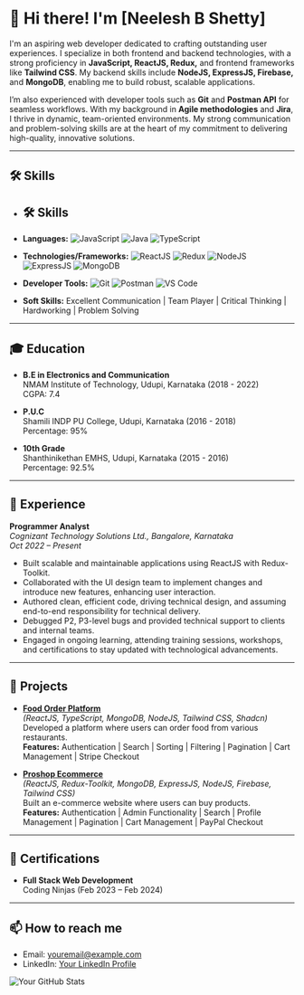 # 👋 Hi there! I'm [Neelesh B Shetty]

I'm an aspiring web developer dedicated to crafting outstanding user experiences. I specialize in both frontend and backend technologies, with a strong proficiency in **JavaScript, ReactJS, Redux,** and frontend frameworks like **Tailwind CSS**. My backend skills include **NodeJS, ExpressJS, Firebase,** and **MongoDB**, enabling me to build robust, scalable applications.

I’m also experienced with developer tools such as **Git** and **Postman API** for seamless workflows. With my background in **Agile methodologies** and **Jira**, I thrive in dynamic, team-oriented environments. My strong communication and problem-solving skills are at the heart of my commitment to delivering high-quality, innovative solutions.

---

## 🛠 Skills

- ## 🛠 Skills

- **Languages:**
  ![JavaScript](https://img.shields.io/badge/JavaScript-F7DF1E?style=flat&logo=javascript&logoColor=black)
  ![Java](https://img.shields.io/badge/Java-007396?style=flat&logo=java&logoColor=white)
  ![TypeScript](https://img.shields.io/badge/TypeScript-007ACC?style=flat&logo=typescript&logoColor=white)

- **Technologies/Frameworks:**
  ![ReactJS](https://img.shields.io/badge/ReactJS-61DAFB?style=flat&logo=react&logoColor=black)
  ![Redux](https://img.shields.io/badge/Redux-764ABC?style=flat&logo=redux&logoColor=white)
  ![NodeJS](https://img.shields.io/badge/NodeJS-339933?style=flat&logo=node.js&logoColor=white)
  ![ExpressJS](https://img.shields.io/badge/ExpressJS-000000?style=flat&logo=express&logoColor=white)
  ![MongoDB](https://img.shields.io/badge/MongoDB-47A248?style=flat&logo=mongodb&logoColor=white)

- **Developer Tools:**
  ![Git](https://img.shields.io/badge/Git-F05032?style=flat&logo=git&logoColor=white)
  ![Postman](https://img.shields.io/badge/Postman-FF6C37?style=flat&logo=postman&logoColor=white)
  ![VS Code](https://img.shields.io/badge/VS%20Code-007ACC?style=flat&logo=visual-studio-code&logoColor=white)

- **Soft Skills:** Excellent Communication | Team Player | Critical Thinking | Hardworking | Problem Solving


---

## 🎓 Education

- **B.E in Electronics and Communication**  
  NMAM Institute of Technology, Udupi, Karnataka (2018 - 2022)  
  CGPA: 7.4

- **P.U.C**  
  Shamili INDP PU College, Udupi, Karnataka (2016 - 2018)  
  Percentage: 95%

- **10th Grade**  
  Shanthinikethan EMHS, Udupi, Karnataka (2015 - 2016)  
  Percentage: 92.5%

---

## 💼 Experience

**Programmer Analyst**  
*Cognizant Technology Solutions Ltd., Bangalore, Karnataka*  
*Oct 2022 – Present*

- Built scalable and maintainable applications using ReactJS with Redux-Toolkit.
- Collaborated with the UI design team to implement changes and introduce new features, enhancing user interaction.
- Authored clean, efficient code, driving technical design, and assuming end-to-end responsibility for technical delivery.
- Debugged P2, P3-level bugs and provided technical support to clients and internal teams.
- Engaged in ongoing learning, attending training sessions, workshops, and certifications to stay updated with technological advancements.

---

## 🚀 Projects

- **[Food Order Platform](#)**  
  *(ReactJS, TypeScript, MongoDB, NodeJS, Tailwind CSS, Shadcn)*  
  Developed a platform where users can order food from various restaurants.  
  **Features:** Authentication | Search | Sorting | Filtering | Pagination | Cart Management | Stripe Checkout

- **[Proshop Ecommerce](#)**  
  *(ReactJS, Redux-Toolkit, MongoDB, ExpressJS, NodeJS, Firebase, Tailwind CSS)*  
  Built an e-commerce website where users can buy products.  
  **Features:** Authentication | Admin Functionality | Search | Profile Management | Pagination | Cart Management | PayPal Checkout

---

## 📜 Certifications

- **Full Stack Web Development**  
  Coding Ninjas (Feb 2023 – Feb 2024)

---

## 📫 How to reach me

- Email: [youremail@example.com](mailto:youremail@example.com)
- LinkedIn: [Your LinkedIn Profile](https://linkedin.com/in/yourprofile)

![Your GitHub Stats](https://github-readme-stats.vercel.app/api?username=yourusername&show_icons=true&theme=radical)
